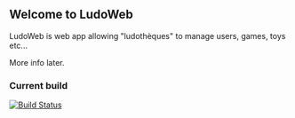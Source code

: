## Welcome to LudoWeb

LudoWeb is web app allowing "ludothèques" to manage users, games, toys etc...

More info later.

### Current build

[![Build Status](https://secure.travis-ci.org/windu02/ludowebrails.png?branch=master)](https://travis-ci.org/windu02/ludowebrails)